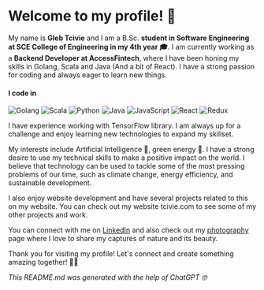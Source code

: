 # Welcome to my profile! 🌟

My name is **Gleb Tcivie** and I am a B.Sc. **student in Software Engineering at SCE College of Engineering in my 4th year 🎓**. I am currently working as a **Backend Developer at AccessFintech**, where I have been honing my skills in Golang, Scala and Java (And a bit of React).
I have a strong passion for coding and always eager to learn new things.
#### I code in
![Golang](https://img.shields.io/badge/Go-%2300ADD8.svg?style=for-the-badge&logo=go&logoColor=white)
![Scala](https://img.shields.io/badge/Scala-%23DC322F.svg?style=for-the-badge&logo=scala&logoColor=white)
![Python](https://img.shields.io/badge/python-%2314354C.svg?style=for-the-badge&logo=python&logoColor=white)
![Java](https://img.shields.io/badge/Java-ED8B00?style=for-the-badge&logo=java&logoColor=white)
![JavaScript](https://img.shields.io/badge/JavaScript-F7DF1E?style=for-the-badge&logo=javascript&logoColor=black)
![React](https://img.shields.io/badge/react-%2320232a.svg?style=for-the-badge&logo=react&logoColor=%2361DAFB)
![Redux](https://img.shields.io/badge/redux-%23593d88.svg?style=for-the-badge&logo=redux&logoColor=white)

I have experience working with TensorFlow library. I am always up for a challenge and enjoy learning new technologies to expand my skillset.

My interests include Artificial Intelligence 🤖, green energy 🌱. I have a strong desire to use my technical skills to make a positive impact on the world. I believe that technology can be used to tackle some of the most pressing problems of our time, such as climate change, energy efficiency, and sustainable development.

I also enjoy website development and have several projects related to this on my website. You can check out my website tcivie.com to see some of my other projects and work.

You can connect with me on <a href="https://www.linkedin.com/in/gleb-t/">LinkedIn</a> and also check out my <a href="https://www.flickr.com/photos/glebtc/">photography</a> page where I love to share my captures of nature and its beauty.

Thank you for visiting my profile! Let's connect and create something amazing together! 🚀🌟


_This README.md was generated with the help of ChatGPT 🤓_
<!---
tcivie/tcivie is a ✨ special ✨ repository because its `README.md` (this file) appears on your GitHub profile.
You can click the Preview link to take a look at your changes.
--->
